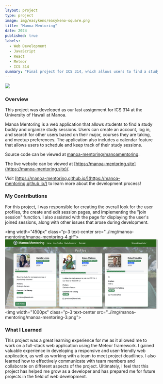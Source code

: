 ```yaml
---
layout: project
type: project
image: img/easykeno/easykeno-square.png
title: "Manoa Mentoring"
date: 2024
published: true
labels:
  - Web Development
  - JavaScript
  - React
  - Meteor
  - ICS 314
summary: "Final project for ICS 314, which allows users to find a study buddy and organize study sessions."
---
```


<div class="text-center m-1">
  <img width="1000px" 
       src="../img/manoa-mentoring/manoa-mentoring-1.png">
</div>

### Overview
This project was developed as our last assignment for ICS 314 at the University of Hawaii at Manoa. 

Manoa Mentoring is a web application that allows students to find a study buddy and organize study sessions. Users can create an account, log in, and search for other users based on their major, courses they are taking, and meetup preferences. The application also includes a calendar feature that allows users to schedule and keep track of their study sessions.

Source code can be viewed at [manoa-mentoring/manoamentoring](https://github.com/manoa-mentoring/manoamentoring).

The live website can be viewed at [https://manoa-mentoring.site](https://manoa-mentoring.site)/.

Visit [https://manoa-mentoring.github.io/](https://manoa-mentoring.github.io/) to learn more about the development process!

### My Contributions
For this project, I was responsible for creating the overall look for the user profiles, the create and edit session pages, and implementing the "join session" function. I also assisted with the page for displaying the user's joined sessions, along with other issues that arose during development. 

<img width="450px" class="p-3 text-center
    src="../img/manoa-mentoring/manoa-mentoring-4.gif">
<img width="1000px" class="p-3 text-center" 
    src="../img/manoa-mentoring/manoa-mentoring-2.png">
<img width="1000px" class="p-3 text-center
    src="../img/manoa-mentoring/manoa-mentoring-3.png">

### What I Learned
This project was a great learning experience for me as it allowed me to work on a full-stack web application using the Meteor framework. I gained valuable experience in developing a responsive and user-friendly web application, as well as working with a team to meet project deadlines. I also learned how to effectively communicate with team members and collaborate on different aspects of the project. Ultimately, I feel that this project has helped me grow as a developer and has prepared me for future projects in the field of web development.